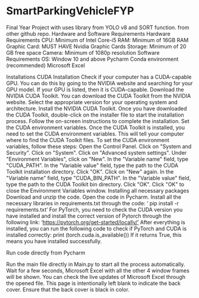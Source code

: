 # SmartParkingVehicleFYP
 Final Year Project with uses library from YOLO v8 and SORT function. from other github repo.
 Hardware and Software Requirements
Hardware Requirements
CPU: Minimum of Intel Core-i5
RAM: Minimum of 16GB RAM
Graphic Card:  MUST HAVE Nvidia Graphic Cards
Storage: Minimum of 20 GB free space
Camera: Minimum of 1080p resolution
Software Requirements
OS: Window 10 and above
Pycharm
Conda environment (recommended)
Microsoft Excel

Installations
CUDA Installation
Check if your computer has a CUDA-capable GPU. You can do this by going to the NVIDIA website and searching for your GPU model. If your GPU is listed, then it is CUDA-capable.
Download the NVIDIA CUDA Toolkit. You can download the CUDA Toolkit from the NVIDIA website. Select the appropriate version for your operating system and architecture.
Install the NVIDIA CUDA Toolkit. Once you have downloaded the CUDA Toolkit, double-click on the installer file to start the installation process. Follow the on-screen instructions to complete the installation.
Set the CUDA environment variables. Once the CUDA Toolkit is installed, you need to set the CUDA environment variables. This will tell your computer where to find the CUDA Toolkit files. To set the CUDA environment variables, follow these steps:
Open the Control Panel.
Click on "System and Security".
Click on "System".
Click on "Advanced system settings".
Under "Environment Variables", click on "New".
In the "Variable name" field, type "CUDA_PATH".
In the "Variable value" field, type the path to the CUDA Toolkit installation directory.
Click "OK".
Click on "New" again.
In the "Variable name" field, type "CUDA_BIN_PATH".
In the "Variable value" field, type the path to the CUDA Toolkit bin directory.
Click "OK".
Click "OK" to close the Environment Variables window.
Installing all necessary packages
Download and unzip the code.
Open the code in Pycharm.
Install all the necessary libraries in requirements.txt through the code:
‘ pip install -r requirements.txt’
For PyTorch, you need to check the CUDA version you have installed and install the correct version of Pytorch through the following link:
‘https://pytorch.org/get-started/locally/’
After everything is installed, you can run the following code to check if PyTorch and CUDA is installed correctly:
print (torch.cuda.is_available()) 
If it returns True, this means you have installed successfully.

Run code directly from Pycharm

Run the main file directly in Main.py to start all the process automatically.
Wait for a few seconds, Microsoft Excel with all the other 4 window frames will be  shown.
You can check the live updates of Microsoft Excel through the opened file.
This page is intentionally left blank to indicate the back cover. Ensure that the back cover is black in color.
